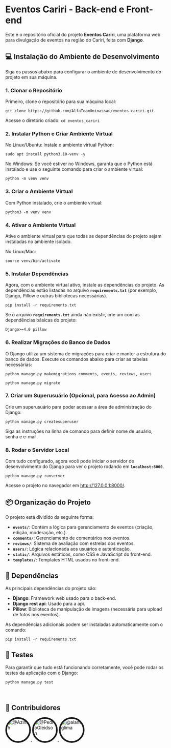 # Eventos Cariri - Back-end e Front-end

Este é o repositório oficial do projeto **Eventos Cariri**, uma plataforma web para divulgação de eventos na região do Cariri, feita com **Django**.

## 💻 Instalação do Ambiente de Desenvolvimento

Siga os passos abaixo para configurar o ambiente de desenvolvimento do projeto em sua máquina.

### 1. Clonar o Repositório

Primeiro, clone o repositório para sua máquina local:

`git clone https://github.com/AlfaTeamUninassau/eventos_cariri.git`

Acesse o diretório criado:
`cd eventos_cariri`

### 2. Instalar Python e Criar Ambiente Virtual

No Linux/Ubuntu: Instale o ambiente virtual Python:

`sudo apt install python3.10-venv -y`

No Windows: Se você estiver no Windows, garanta que o Python está instalado e use o seguinte comando para criar o ambiente virtual:

`python -m venv venv`

### 3. Criar o Ambiente Virtual

Com Python instalado, crie o ambiente virtual:

`python3 -m venv venv`

### 4. Ativar o Ambiente Virtual

Ative o ambiente virtual para que todas as dependências do projeto sejam instaladas no ambiente isolado.

No Linux/Mac:

`source venv/bin/activate`

### 5. Instalar Dependências

Agora, com o ambiente virtual ativo, instale as dependências do projeto. As dependências estão listadas no arquivo **`requirements.txt`** (por exemplo, Django, Pillow e outras bibliotecas necessárias).

`pip install -r requirements.txt`

Se o arquivo **`requirements.txt`** ainda não existir, crie um com as dependências básicas do projeto:

`Django>=4.0
pillow`

### 6. Realizar Migrações do Banco de Dados

O Django utiliza um sistema de migrações para criar e manter a estrutura do banco de dados. Execute os comandos abaixo para criar as tabelas necessárias:

`python manage.py makemigrations comments, events, reviews, users`

`python manage.py migrate`

### 7. Criar um Superusuário (Opcional, para Acesso ao Admin)

Crie um superusuário para poder acessar a área de administração do Django:

`python manage.py createsuperuser`

Siga as instruções na linha de comando para definir nome de usuário, senha e e-mail.

### 8. Rodar o Servidor Local

Com tudo configurado, agora você pode iniciar o servidor de desenvolvimento do Django para ver o projeto rodando em **`localhost:8000`**.

`python manage.py runserver`

Acesse o projeto no navegador em http://127.0.0.1:8000/.

## 📦 Organização do Projeto

O projeto está dividido da seguinte forma:

- **`events/`**: Contém a lógica para gerenciamento de eventos (criação, edição, moderação, etc.).
- **`comments/`**: Gerenciamento de comentários nos eventos.
- **`reviews/`**: Sistema de avaliação com estrelas dos eventos.
- **`users/`**: Lógica relacionada aos usuários e autenticação.
- **`static/`**: Arquivos estáticos, como CSS e JavaScript do front-end.
- **`templates/`**: Templates HTML usados no front-end.

## 🔧 Dependências

As principais dependências do projeto são:

- **Django**: Framework web usado para o back-end.
- **Django rest api**: Usado para a api.
- **Pillow**: Biblioteca de manipulação de imagens (necessária para upload de fotos nos eventos).

As dependências adicionais podem ser instaladas automaticamente com o comando:

`pip install -r requirements.txt`

## 🚀 Testes

Para garantir que tudo está funcionando corretamente, você pode rodar os testes da aplicação com o Django:

`python manage.py test`

<br/>


## 👥 Contribuidores

<div> 
    <a href="https://github.com/Azinth">
        <img  src="https://avatars.githubusercontent.com/u/75175601?v=4" style="border-radius: 50%" width="70" height="70" border="5" alt="@Azinth">
    </a>
    <a href=“https://github.com/PedroGleidson”> 
        <img  src="https://avatars.githubusercontent.com/u/100448815?v=4" style="border-radius: 50%" width="70" height="70" border="5" alt="@PedroGleidson"> 
    </a> 
    <a href="https://github.com/alancglima"> 
        <img src="https://avatars.githubusercontent.com/u/100448739?v=4" style="border-radius: 50%" width="70" height="70" border="5" alt="@alancglima"> 
    </a> 
</div>
